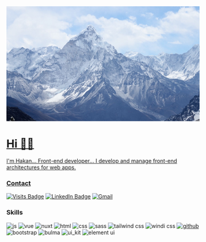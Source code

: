 <a href="https://github.com/hakan-akgul">
  <img width="100%" height="300px" style="object-fit:cover" src="./mountain.jpg">
</p>

# Hi 🖖🏻
I'm Hakan... Front-end developer... 
I develop and manage front-end architectures for web apps.


### Contact
[![Visits Badge](https://badges.pufler.dev/visits/hakan-akgul/hakan-akgul?style=for-the-badge)](https://github.com/hakan-akgul)
[![LinkedIn Badge](https://img.shields.io/badge/LinkedIn-informational?style=for-the-badge&logo=linkedin&logoColor=white&color=0D76A8)](https://www.linkedin.com/in/hakan-akgül/)
[![Gmail](https://img.shields.io/badge/Gmail-D14836?style=for-the-badge&logo=gmail&logoColor=white)](mailto:mail.hakanakgul@gmail.com)


### Skills
![js](https://img.shields.io/badge/JAVASCRIPT-F7DF1E?style=for-the-badge&logo=javascript&logoColor=black)
![vue](https://img.shields.io/badge/VUE.JS-35495E?style=for-the-badge&logo=vue.js&logoColor=4FC08D)
![nuxt](https://img.shields.io/badge/NUXT.JS-35495E?style=for-the-badge&logo=nuxt.js&logoColor=4FC08D)
![html](https://img.shields.io/badge/HTML5-E34F26?style=for-the-badge&logo=html5&logoColor=white)
![css](https://img.shields.io/badge/CSS3-1572B6?style=for-the-badge&logo=css3&logoColor=white)
![sass](https://img.shields.io/badge/SASS-CC6699?style=for-the-badge&logo=sass&logoColor=white)
![tailwind css](https://img.shields.io/badge/TAILWIND_CSS-38B2AC?style=for-the-badge&logo=tailwind-css&logoColor=white)
![windi css](https://img.shields.io/badge/WINDI_CSS-1F9FF6?style=for-the-badge&logo=windi-css&logoColor=white)
[![github](https://img.shields.io/badge/GITHUB-383C4A?style=for-the-badge&logo=github&logoColor=white)](https://github.com/hakan-akgul)
![bootstrap](https://img.shields.io/badge/BOOTSTRAP-00CAAC?style=for-the-badge&logo=bootstrap&logoColor=white)
![bulma](https://img.shields.io/badge/BULMA_CSS-00CAAC?style=for-the-badge&logo=bulma&logoColor=white)
![ui_kit](https://img.shields.io/badge/UI_KIT-1D83E8?style=for-the-badge&logo=uikit&logoColor=white)
![element ui](https://img.shields.io/badge/ELEMENT_UI-2897FF?style=for-the-badge&logo=uikit&logoColor=white)

